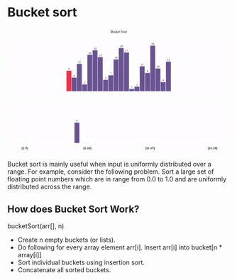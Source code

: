# Bucket sort

<div align="center">
  <img src="https://github.com/iamlorddop/sorting-methods/blob/main/assets/img/bucket-sort.gif" alt="bucket-sort.gif">
</div>

Bucket sort is mainly useful when input is uniformly distributed over a range. For example, consider the following problem. 
Sort a large set of floating point numbers which are in range from 0.0 to 1.0 and are uniformly distributed across the range.

## How does Bucket Sort Work?

bucketSort(arr[], n)
- Create n empty buckets (or lists).
- Do following for every array element arr[i]. Insert arr[i] into bucket[n * array[i]]
- Sort individual buckets using insertion sort.
- Concatenate all sorted buckets.
